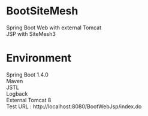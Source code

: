 # BootSiteMesh
Spring Boot Web with external Tomcat
<br>
JSP with SiteMesh3
# Environment
Spring Boot 1.4.0<br>
Maven<br>
JSTL<br>
Logback<br>
External Tomcat 8<br>
Test URL : http://localhost:8080/BootWebJsp/index.do
